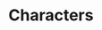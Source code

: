 ---
title: Characters
linkTitle: characters
description: Heroes, villains, or people of great influence
---